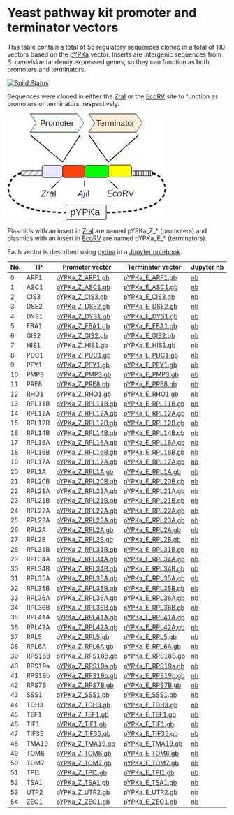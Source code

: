 # Yeast pathway kit promoter and terminator vectors

This table contain a total of 55 regulatory sequences cloned in a total of 110 vectors based on 
the [pYPKa](files/pYPKa.gb) vector. Inserts are intergenic sequences from _S. cerevisiae_ tandemly 
expressed genes, so they can function as both promoters and terminators.

[![Build Status](https://travis-ci.org/BjornFJohansson/pYPKa_ZE.svg)](https://travis-ci.org/BjornFJohansson/pYPKa_ZE)

Sequences were cloned  in either the [ZraI](http://rebase.neb.com/rebase/enz/ZraI.html)
or the [EcoRV](http://rebase.neb.com/rebase/enz/EcoRV.html) site to function as promoters or terminators, respectively.

![pYPKa_ZE](notebooks/figure_pYPKa_ZE.png)

Plasmids with an insert in [ZraI](http://rebase.neb.com/rebase/enz/ZraI.html) are named
pYPKa_Z_* (promoters) and plasmids with an insert in [EcoRV](http://rebase.neb.com/rebase/enz/EcoRV.html) are named
pYPKa_E_* (terminators).

Each vector is described using [pydna](https://bmcbioinformatics.biomedcentral.com/articles/10.1186/s12859-015-0544-x) 
in a [Jupyter notebook](http://nbviewer.jupyter.org).

| No. | TP | Promoter vector | Terminator vector | Jupyter nb |
|-----|----|-----------------|-------------------|------------|
|0 |ARF1 | [pYPKa_Z_ARF1.gb](notebooks/pYPKa_Z_ARF1.gb) | [pYPKa_E_ARF1.gb](notebooks/pYPKa_E_ARF1.gb) | [nb](notebooks/pYPKa_ZE_ARF1.ipynb) |
|1 |ASC1 | [pYPKa_Z_ASC1.gb](notebooks/pYPKa_Z_ASC1.gb) | [pYPKa_E_ASC1.gb](notebooks/pYPKa_E_ASC1.gb) | [nb](notebooks/pYPKa_ZE_ASC1.ipynb) |
|2 |CIS3 | [pYPKa_Z_CIS3.gb](notebooks/pYPKa_Z_CIS3.gb) | [pYPKa_E_CIS3.gb](notebooks/pYPKa_E_CIS3.gb) | [nb](notebooks/pYPKa_ZE_CIS3.ipynb) |
|3 |DSE2 | [pYPKa_Z_DSE2.gb](notebooks/pYPKa_Z_DSE2.gb) | [pYPKa_E_DSE2.gb](notebooks/pYPKa_E_DSE2.gb) | [nb](notebooks/pYPKa_ZE_DSE2.ipynb) |
|4 |DYS1 | [pYPKa_Z_DYS1.gb](notebooks/pYPKa_Z_DYS1.gb) | [pYPKa_E_DYS1.gb](notebooks/pYPKa_E_DYS1.gb) | [nb](notebooks/pYPKa_ZE_DYS1.ipynb) |
|5 |FBA1 | [pYPKa_Z_FBA1.gb](notebooks/pYPKa_Z_FBA1.gb) | [pYPKa_E_FBA1.gb](notebooks/pYPKa_E_FBA1.gb) | [nb](notebooks/pYPKa_ZE_FBA1.ipynb) |
|6 |GIS2 | [pYPKa_Z_GIS2.gb](notebooks/pYPKa_Z_GIS2.gb) | [pYPKa_E_GIS2.gb](notebooks/pYPKa_E_GIS2.gb) | [nb](notebooks/pYPKa_ZE_GIS2.ipynb) |
|7 |HIS1 | [pYPKa_Z_HIS1.gb](notebooks/pYPKa_Z_HIS1.gb) | [pYPKa_E_HIS1.gb](notebooks/pYPKa_E_HIS1.gb) | [nb](notebooks/pYPKa_ZE_HIS1.ipynb) |
|8 |PDC1 | [pYPKa_Z_PDC1.gb](notebooks/pYPKa_Z_PDC1.gb) | [pYPKa_E_PDC1.gb](notebooks/pYPKa_E_PDC1.gb) | [nb](notebooks/pYPKa_ZE_PDC1.ipynb) |
|9 |PFY1 | [pYPKa_Z_PFY1.gb](notebooks/pYPKa_Z_PFY1.gb) | [pYPKa_E_PFY1.gb](notebooks/pYPKa_E_PFY1.gb) | [nb](notebooks/pYPKa_ZE_PFY1.ipynb) |
|10 |PMP3 | [pYPKa_Z_PMP3.gb](notebooks/pYPKa_Z_PMP3.gb) | [pYPKa_E_PMP3.gb](notebooks/pYPKa_E_PMP3.gb) | [nb](notebooks/pYPKa_ZE_PMP3.ipynb) |
|11 |PRE8 | [pYPKa_Z_PRE8.gb](notebooks/pYPKa_Z_PRE8.gb) | [pYPKa_E_PRE8.gb](notebooks/pYPKa_E_PRE8.gb) | [nb](notebooks/pYPKa_ZE_PRE8.ipynb) |
|12 |RHO1 | [pYPKa_Z_RHO1.gb](notebooks/pYPKa_Z_RHO1.gb) | [pYPKa_E_RHO1.gb](notebooks/pYPKa_E_RHO1.gb) | [nb](notebooks/pYPKa_ZE_RHO1.ipynb) |
|13 |RPL11B | [pYPKa_Z_RPL11B.gb](notebooks/pYPKa_Z_RPL11B.gb) | [pYPKa_E_RPL11B.gb](notebooks/pYPKa_E_RPL11B.gb) | [nb](notebooks/pYPKa_ZE_RPL11B.ipynb) |
|14 |RPL12A | [pYPKa_Z_RPL12A.gb](notebooks/pYPKa_Z_RPL12A.gb) | [pYPKa_E_RPL12A.gb](notebooks/pYPKa_E_RPL12A.gb) | [nb](notebooks/pYPKa_ZE_RPL12A.ipynb) |
|15 |RPL12B | [pYPKa_Z_RPL12B.gb](notebooks/pYPKa_Z_RPL12B.gb) | [pYPKa_E_RPL12B.gb](notebooks/pYPKa_E_RPL12B.gb) | [nb](notebooks/pYPKa_ZE_RPL12B.ipynb) |
|16 |RPL14B | [pYPKa_Z_RPL14B.gb](notebooks/pYPKa_Z_RPL14B.gb) | [pYPKa_E_RPL14B.gb](notebooks/pYPKa_E_RPL14B.gb) | [nb](notebooks/pYPKa_ZE_RPL14B.ipynb) |
|17 |RPL16A | [pYPKa_Z_RPL16A.gb](notebooks/pYPKa_Z_RPL16A.gb) | [pYPKa_E_RPL16A.gb](notebooks/pYPKa_E_RPL16A.gb) | [nb](notebooks/pYPKa_ZE_RPL16A.ipynb) |
|18 |RPL16B | [pYPKa_Z_RPL16B.gb](notebooks/pYPKa_Z_RPL16B.gb) | [pYPKa_E_RPL16B.gb](notebooks/pYPKa_E_RPL16B.gb) | [nb](notebooks/pYPKa_ZE_RPL16B.ipynb) |
|19 |RPL17A | [pYPKa_Z_RPL17A.gb](notebooks/pYPKa_Z_RPL17A.gb) | [pYPKa_E_RPL17A.gb](notebooks/pYPKa_E_RPL17A.gb) | [nb](notebooks/pYPKa_ZE_RPL17A.ipynb) |
|20 |RPL1A | [pYPKa_Z_RPL1A.gb](notebooks/pYPKa_Z_RPL1A.gb) | [pYPKa_E_RPL1A.gb](notebooks/pYPKa_E_RPL1A.gb) | [nb](notebooks/pYPKa_ZE_RPL1A.ipynb) |
|21 |RPL20B | [pYPKa_Z_RPL20B.gb](notebooks/pYPKa_Z_RPL20B.gb) | [pYPKa_E_RPL20B.gb](notebooks/pYPKa_E_RPL20B.gb) | [nb](notebooks/pYPKa_ZE_RPL20B.ipynb) |
|22 |RPL21A | [pYPKa_Z_RPL21A.gb](notebooks/pYPKa_Z_RPL21A.gb) | [pYPKa_E_RPL21A.gb](notebooks/pYPKa_E_RPL21A.gb) | [nb](notebooks/pYPKa_ZE_RPL21A.ipynb) |
|23 |RPL21B | [pYPKa_Z_RPL21B.gb](notebooks/pYPKa_Z_RPL21B.gb) | [pYPKa_E_RPL21B.gb](notebooks/pYPKa_E_RPL21B.gb) | [nb](notebooks/pYPKa_ZE_RPL21B.ipynb) |
|24 |RPL22A | [pYPKa_Z_RPL22A.gb](notebooks/pYPKa_Z_RPL22A.gb) | [pYPKa_E_RPL22A.gb](notebooks/pYPKa_E_RPL22A.gb) | [nb](notebooks/pYPKa_ZE_RPL22A.ipynb) |
|25 |RPL23A | [pYPKa_Z_RPL23A.gb](notebooks/pYPKa_Z_RPL23A.gb) | [pYPKa_E_RPL23A.gb](notebooks/pYPKa_E_RPL23A.gb) | [nb](notebooks/pYPKa_ZE_RPL23A.ipynb) |
|26 |RPL2A | [pYPKa_Z_RPL2A.gb](notebooks/pYPKa_Z_RPL2A.gb) | [pYPKa_E_RPL2A.gb](notebooks/pYPKa_E_RPL2A.gb) | [nb](notebooks/pYPKa_ZE_RPL2A.ipynb) |
|27 |RPL2B | [pYPKa_Z_RPL2B.gb](notebooks/pYPKa_Z_RPL2B.gb) | [pYPKa_E_RPL2B.gb](notebooks/pYPKa_E_RPL2B.gb) | [nb](notebooks/pYPKa_ZE_RPL2B.ipynb) |
|28 |RPL31B | [pYPKa_Z_RPL31B.gb](notebooks/pYPKa_Z_RPL31B.gb) | [pYPKa_E_RPL31B.gb](notebooks/pYPKa_E_RPL31B.gb) | [nb](notebooks/pYPKa_ZE_RPL31B.ipynb) |
|29 |RPL34A | [pYPKa_Z_RPL34A.gb](notebooks/pYPKa_Z_RPL34A.gb) | [pYPKa_E_RPL34A.gb](notebooks/pYPKa_E_RPL34A.gb) | [nb](notebooks/pYPKa_ZE_RPL34A.ipynb) |
|30 |RPL34B | [pYPKa_Z_RPL34B.gb](notebooks/pYPKa_Z_RPL34B.gb) | [pYPKa_E_RPL34B.gb](notebooks/pYPKa_E_RPL34B.gb) | [nb](notebooks/pYPKa_ZE_RPL34B.ipynb) |
|31 |RPL35A | [pYPKa_Z_RPL35A.gb](notebooks/pYPKa_Z_RPL35A.gb) | [pYPKa_E_RPL35A.gb](notebooks/pYPKa_E_RPL35A.gb) | [nb](notebooks/pYPKa_ZE_RPL35A.ipynb) |
|32 |RPL35B | [pYPKa_Z_RPL35B.gb](notebooks/pYPKa_Z_RPL35B.gb) | [pYPKa_E_RPL35B.gb](notebooks/pYPKa_E_RPL35B.gb) | [nb](notebooks/pYPKa_ZE_RPL35B.ipynb) |
|33 |RPL36A | [pYPKa_Z_RPL36A.gb](notebooks/pYPKa_Z_RPL36A.gb) | [pYPKa_E_RPL36A.gb](notebooks/pYPKa_E_RPL36A.gb) | [nb](notebooks/pYPKa_ZE_RPL36A.ipynb) |
|34 |RPL36B | [pYPKa_Z_RPL36B.gb](notebooks/pYPKa_Z_RPL36B.gb) | [pYPKa_E_RPL36B.gb](notebooks/pYPKa_E_RPL36B.gb) | [nb](notebooks/pYPKa_ZE_RPL36B.ipynb) |
|35 |RPL41A | [pYPKa_Z_RPL41A.gb](notebooks/pYPKa_Z_RPL41A.gb) | [pYPKa_E_RPL41A.gb](notebooks/pYPKa_E_RPL41A.gb) | [nb](notebooks/pYPKa_ZE_RPL41A.ipynb) |
|36 |RPL42A | [pYPKa_Z_RPL42A.gb](notebooks/pYPKa_Z_RPL42A.gb) | [pYPKa_E_RPL42A.gb](notebooks/pYPKa_E_RPL42A.gb) | [nb](notebooks/pYPKa_ZE_RPL42A.ipynb) |
|37 |RPL5 | [pYPKa_Z_RPL5.gb](notebooks/pYPKa_Z_RPL5.gb) | [pYPKa_E_RPL5.gb](notebooks/pYPKa_E_RPL5.gb) | [nb](notebooks/pYPKa_ZE_RPL5.ipynb) |
|38 |RPL6A | [pYPKa_Z_RPL6A.gb](notebooks/pYPKa_Z_RPL6A.gb) | [pYPKa_E_RPL6A.gb](notebooks/pYPKa_E_RPL6A.gb) | [nb](notebooks/pYPKa_ZE_RPL6A.ipynb) |
|39 |RPS18B | [pYPKa_Z_RPS18B.gb](notebooks/pYPKa_Z_RPS18B.gb) | [pYPKa_E_RPS18B.gb](notebooks/pYPKa_E_RPS18B.gb) | [nb](notebooks/pYPKa_ZE_RPS18B.ipynb) |
|40 |RPS19a | [pYPKa_Z_RPS19a.gb](notebooks/pYPKa_Z_RPS19a.gb) | [pYPKa_E_RPS19a.gb](notebooks/pYPKa_E_RPS19a.gb) | [nb](notebooks/pYPKa_ZE_RPS19a.ipynb) |
|41 |RPS19b | [pYPKa_Z_RPS19b.gb](notebooks/pYPKa_Z_RPS19b.gb) | [pYPKa_E_RPS19b.gb](notebooks/pYPKa_E_RPS19b.gb) | [nb](notebooks/pYPKa_ZE_RPS19b.ipynb) |
|42 |RPS7B | [pYPKa_Z_RPS7B.gb](notebooks/pYPKa_Z_RPS7B.gb) | [pYPKa_E_RPS7B.gb](notebooks/pYPKa_E_RPS7B.gb) | [nb](notebooks/pYPKa_ZE_RPS7B.ipynb) |
|43 |SSS1 | [pYPKa_Z_SSS1.gb](notebooks/pYPKa_Z_SSS1.gb) | [pYPKa_E_SSS1.gb](notebooks/pYPKa_E_SSS1.gb) | [nb](notebooks/pYPKa_ZE_SSS1.ipynb) |
|44 |TDH3 | [pYPKa_Z_TDH3.gb](notebooks/pYPKa_Z_TDH3.gb) | [pYPKa_E_TDH3.gb](notebooks/pYPKa_E_TDH3.gb) | [nb](notebooks/pYPKa_ZE_TDH3.ipynb) |
|45 |TEF1 | [pYPKa_Z_TEF1.gb](notebooks/pYPKa_Z_TEF1.gb) | [pYPKa_E_TEF1.gb](notebooks/pYPKa_E_TEF1.gb) | [nb](notebooks/pYPKa_ZE_TEF1.ipynb) |
|46 |TIF1 | [pYPKa_Z_TIF1.gb](notebooks/pYPKa_Z_TIF1.gb) | [pYPKa_E_TIF1.gb](notebooks/pYPKa_E_TIF1.gb) | [nb](notebooks/pYPKa_ZE_TIF1.ipynb) |
|47 |TIF35 | [pYPKa_Z_TIF35.gb](notebooks/pYPKa_Z_TIF35.gb) | [pYPKa_E_TIF35.gb](notebooks/pYPKa_E_TIF35.gb) | [nb](notebooks/pYPKa_ZE_TIF35.ipynb) |
|48 |TMA19 | [pYPKa_Z_TMA19.gb](notebooks/pYPKa_Z_TMA19.gb) | [pYPKa_E_TMA19.gb](notebooks/pYPKa_E_TMA19.gb) | [nb](notebooks/pYPKa_ZE_TMA19.ipynb) |
|49 |TOM6 | [pYPKa_Z_TOM6.gb](notebooks/pYPKa_Z_TOM6.gb) | [pYPKa_E_TOM6.gb](notebooks/pYPKa_E_TOM6.gb) | [nb](notebooks/pYPKa_ZE_TOM6.ipynb) |
|50 |TOM7 | [pYPKa_Z_TOM7.gb](notebooks/pYPKa_Z_TOM7.gb) | [pYPKa_E_TOM7.gb](notebooks/pYPKa_E_TOM7.gb) | [nb](notebooks/pYPKa_ZE_TOM7.ipynb) |
|51 |TPI1 | [pYPKa_Z_TPI1.gb](notebooks/pYPKa_Z_TPI1.gb) | [pYPKa_E_TPI1.gb](notebooks/pYPKa_E_TPI1.gb) | [nb](notebooks/pYPKa_ZE_TPI1.ipynb) |
|52 |TSA1 | [pYPKa_Z_TSA1.gb](notebooks/pYPKa_Z_TSA1.gb) | [pYPKa_E_TSA1.gb](notebooks/pYPKa_E_TSA1.gb) | [nb](notebooks/pYPKa_ZE_TSA1.ipynb) |
|53 |UTR2 | [pYPKa_Z_UTR2.gb](notebooks/pYPKa_Z_UTR2.gb) | [pYPKa_E_UTR2.gb](notebooks/pYPKa_E_UTR2.gb) | [nb](notebooks/pYPKa_ZE_UTR2.ipynb) |
|54 |ZEO1 | [pYPKa_Z_ZEO1.gb](notebooks/pYPKa_Z_ZEO1.gb) | [pYPKa_E_ZEO1.gb](notebooks/pYPKa_E_ZEO1.gb) | [nb](notebooks/pYPKa_ZE_ZEO1.ipynb) |


